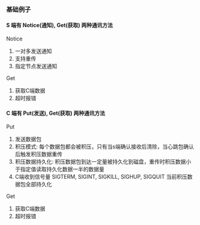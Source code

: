 ### 基础例子

#### S 端有 Notice(通知), Get(获取) 两种通讯方法

Notice
1. 一对多发送通知
2. 支持重传
3. 指定节点发送通知

Get
1. 获取C端数据
2. 超时报错

#### C 端有 Put(发送), Get(获取) 两种通讯方法

Put
1. 发送数据包
2. 积压模式: 每个数据包都会被积压，只有当s端确认接收后清除，当心跳包确认后触发积压数据重传
3. 积压数据持久化: 积压数据包到达一定量被持久化到磁盘，重传时积压数据小于指定值读取持久化数据一半的数据量
4. C端收到信号量 SIGTERM, SIGINT, SIGKILL, SIGHUP, SIGQUIT 当前积压数据包全部持久化

Get
1. 获取C端数据
2. 超时报错

